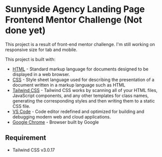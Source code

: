# Sunnyside Agency Landing Page Frontend Mentor Challenge (Not done yet)

This project is a result of front-end mentor challenge. I'm still working on responsive size for tab and mobile.

This project is built with:

- [HTML] - Standard markup language for documents designed to be displayed in a web browser.
- [CSS] - Style sheet language used for describing the presentation of a document written in a markup language such as HTML
- [Tailwind CSS] - Tailwind CSS works by scanning all of your HTML files, JavaScript components, and any other templates for class names, generating the corresponding styles and then writing them to a static CSS file.
- [VS Code] - Code editor redefined and optimized for building and debugging modern web and cloud applications.
- [Google Chrome] - Browser built by Google

## Requirement
- Tailwind CSS v3.0.17

   [HTML]: <https://en.wikipedia.org/wiki/HTML>
   [CSS]: <https://en.wikipedia.org/wiki/CSS>
   [VS Code]: <https://code.visualstudio.com/>
   [Google Chrome]: <http://gulpjs.com>
   [Tailwind CSS]: <https://tailwindcss.com/>

